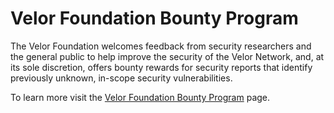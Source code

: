 # Velor Foundation Bounty Program

The Velor Foundation welcomes feedback from security researchers and the general public to help improve the security of the Velor Network, and, at its sole discretion, offers bounty rewards for security reports that identify previously unknown, in-scope security vulnerabilities.

To learn more visit the [Velor Foundation Bounty Program](https://hackenproof.com/velor) page.

